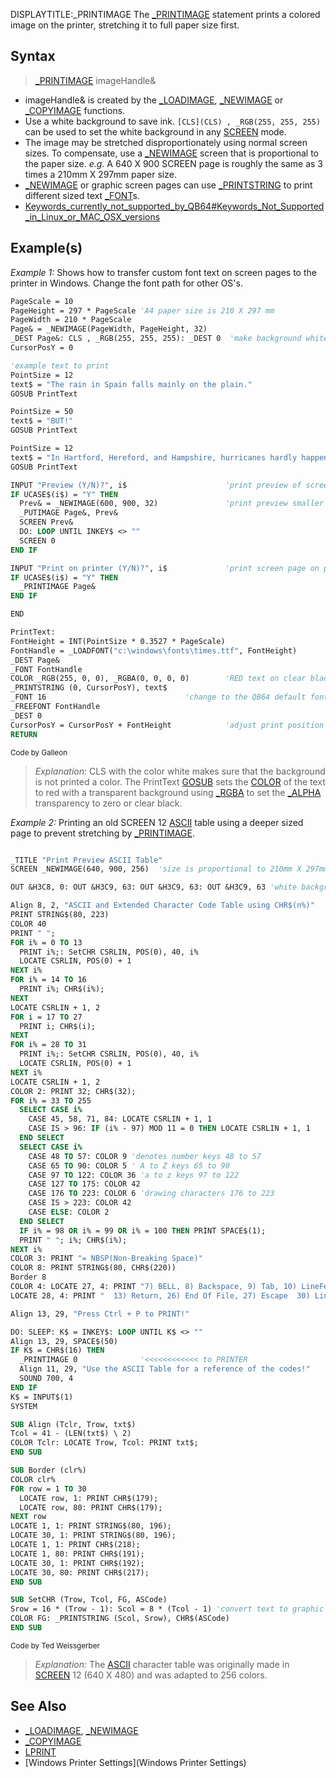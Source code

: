 DISPLAYTITLE:_PRINTIMAGE
The [_PRINTIMAGE](_PRINTIMAGE) statement prints a colored image on the printer, stretching it to full paper size first.
 

## Syntax
 
>  [_PRINTIMAGE](_PRINTIMAGE) imageHandle&



* imageHandle& is created by the [_LOADIMAGE](_LOADIMAGE), [_NEWIMAGE](_NEWIMAGE) or [_COPYIMAGE](_COPYIMAGE) functions.
* Use a white background to save ink. `[CLS](CLS) , _RGB(255, 255, 255)` can be used to set the white background in any [SCREEN](SCREEN) mode.
* The image may be stretched disproportionately using normal screen sizes. To compensate, use a [_NEWIMAGE](_NEWIMAGE) screen that is proportional to the paper size. *e.g.* A 640 X 900 SCREEN page is roughly the same as 3 times a 210mm X 297mm paper size.
* [_NEWIMAGE](_NEWIMAGE) or graphic screen pages can use [_PRINTSTRING](_PRINTSTRING) to print different sized text [_FONT](_FONT)s.
* [Keywords_currently_not_supported_by_QB64#Keywords_Not_Supported_in_Linux_or_MAC_OSX_versions](Keywords_currently_not_supported_by_QB64#Keywords_Not_Supported_in_Linux_or_MAC_OSX_versions)


## Example(s)

*Example 1:* Shows how to transfer custom font text on screen pages to the printer in Windows. Change the font path for other OS's.

```vb
PageScale = 10
PageHeight = 297 * PageScale 'A4 paper size is 210 X 297 mm
PageWidth = 210 * PageScale
Page& = _NEWIMAGE(PageWidth, PageHeight, 32)
_DEST Page&: CLS , _RGB(255, 255, 255): _DEST 0  'make background white to save ink!
CursorPosY = 0

'example text to print
PointSize = 12
text$ = "The rain in Spain falls mainly on the plain."
GOSUB PrintText  

PointSize = 50
text$ = "BUT!"
GOSUB PrintText

PointSize = 12
text$ = "In Hartford, Hereford, and Hampshire, hurricanes hardly happen."
GOSUB PrintText

INPUT "Preview (Y/N)?", i$                      'print preview of screen (optional)
IF UCASE$(i$) = "Y" THEN
  Prev& = _NEWIMAGE(600, 900, 32)               'print preview smaller image
  _PUTIMAGE Page&, Prev&
  SCREEN Prev&
  DO: LOOP UNTIL INKEY$ <> ""
  SCREEN 0
END IF

INPUT "Print on printer (Y/N)?", i$             'print screen page on printer
IF UCASE$(i$) = "Y" THEN
  _PRINTIMAGE Page&
END IF

END

PrintText:
FontHeight = INT(PointSize * 0.3527 * PageScale)
FontHandle = _LOADFONT("c:\windows\fonts\times.ttf", FontHeight)
_DEST Page&
_FONT FontHandle
COLOR _RGB(255, 0, 0), _RGBA(0, 0, 0, 0)        'RED text on clear black background
_PRINTSTRING (0, CursorPosY), text$
_FONT 16                               'change to the QB64 default font to free it
_FREEFONT FontHandle
_DEST 0
CursorPosY = CursorPosY + FontHeight            'adjust print position down 
RETURN 

```
<sub>Code by Galleon</sub>
> *Explanation:* CLS with the color white makes sure that the background is not printed a color. The PrintText [GOSUB](GOSUB) sets the [COLOR](COLOR) of the text to red with a transparent background using [_RGBA](_RGBA) to set the [_ALPHA](_ALPHA) transparency to zero or clear black.


*Example 2:* Printing an old SCREEN 12 [ASCII](ASCII) table using a deeper sized page to prevent stretching by [_PRINTIMAGE](_PRINTIMAGE).

```vb

_TITLE "Print Preview ASCII Table"
SCREEN _NEWIMAGE(640, 900, 256)  'size is proportional to 210mm X 297mm(8-1/2 X 11) paper

OUT &H3C8, 0: OUT &H3C9, 63: OUT &H3C9, 63: OUT &H3C9, 63 'white background saves ink! 

Align 8, 2, "ASCII and Extended Character Code Table using CHR$(n%)"
PRINT STRING$(80, 223)
COLOR 40 
PRINT " ";
FOR i% = 0 TO 13
  PRINT i%;: SetCHR CSRLIN, POS(0), 40, i%
  LOCATE CSRLIN, POS(0) + 1
NEXT i%
FOR i% = 14 TO 16
  PRINT i%; CHR$(i%);
NEXT
LOCATE CSRLIN + 1, 2
FOR i = 17 TO 27
  PRINT i; CHR$(i);
NEXT
FOR i% = 28 TO 31
  PRINT i%;: SetCHR CSRLIN, POS(0), 40, i%
  LOCATE CSRLIN, POS(0) + 1
NEXT i%
LOCATE CSRLIN + 1, 2
COLOR 2: PRINT 32; CHR$(32);
FOR i% = 33 TO 255
  SELECT CASE i%
    CASE 45, 58, 71, 84: LOCATE CSRLIN + 1, 1
    CASE IS > 96: IF (i% - 97) MOD 11 = 0 THEN LOCATE CSRLIN + 1, 1
  END SELECT
  SELECT CASE i%
    CASE 48 TO 57: COLOR 9 'denotes number keys 48 to 57
    CASE 65 TO 90: COLOR 5 ' A to Z keys 65 to 90
    CASE 97 TO 122: COLOR 36 'a to z keys 97 to 122
    CASE 127 TO 175: COLOR 42
    CASE 176 TO 223: COLOR 6 'drawing characters 176 to 223
    CASE IS > 223: COLOR 42
    CASE ELSE: COLOR 2
  END SELECT
  IF i% = 98 OR i% = 99 OR i% = 100 THEN PRINT SPACE$(1);
  PRINT " "; i%; CHR$(i%);
NEXT i%
COLOR 3: PRINT "= NBSP(Non-Breaking Space)"
COLOR 8: PRINT STRING$(80, CHR$(220))
Border 8
COLOR 4: LOCATE 27, 4: PRINT "7) BELL, 8) Backspace, 9) Tab, 10) LineFeed(printer), 12) FormFeed(printer)"
LOCATE 28, 4: PRINT "  13) Return, 26) End Of File, 27) Escape  30) Line up, 31) Line down "

Align 13, 29, "Press Ctrl + P to PRINT!"

DO: SLEEP: K$ = INKEY$: LOOP UNTIL K$ <> ""
Align 13, 29, SPACE$(50)
IF K$ = CHR$(16) THEN
  _PRINTIMAGE 0              '<<<<<<<<<<<< to PRINTER
  Align 11, 29, "Use the ASCII Table for a reference of the codes!"
  SOUND 700, 4
END IF
K$ = INPUT$(1)
SYSTEM

SUB Align (Tclr, Trow, txt$)
Tcol = 41 - (LEN(txt$) \ 2)
COLOR Tclr: LOCATE Trow, Tcol: PRINT txt$;
END SUB

SUB Border (clr%)
COLOR clr%
FOR row = 1 TO 30
  LOCATE row, 1: PRINT CHR$(179);
  LOCATE row, 80: PRINT CHR$(179);
NEXT row
LOCATE 1, 1: PRINT STRING$(80, 196);
LOCATE 30, 1: PRINT STRING$(80, 196);
LOCATE 1, 1: PRINT CHR$(218);
LOCATE 1, 80: PRINT CHR$(191);
LOCATE 30, 1: PRINT CHR$(192);
LOCATE 30, 80: PRINT CHR$(217);
END SUB

SUB SetCHR (Trow, Tcol, FG, ASCode)
Srow = 16 * (Trow - 1): Scol = 8 * (Tcol - 1) 'convert text to graphic coordinates
COLOR FG: _PRINTSTRING (Scol, Srow), CHR$(ASCode)
END SUB 

```
<sub>Code by Ted Weissgerber</sub>
> *Explanation:* The [ASCII](ASCII) character table was originally made in [SCREEN](SCREEN) 12 (640 X 480) and was adapted to 256 colors.


## See Also

* [_LOADIMAGE](_LOADIMAGE), [_NEWIMAGE](_NEWIMAGE)
* [_COPYIMAGE](_COPYIMAGE)
* [LPRINT](LPRINT)
* [Windows Printer Settings](Windows Printer Settings)




